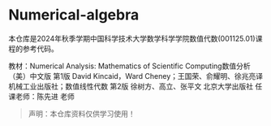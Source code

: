 # Numerical-algebra
本仓库是2024年秋季学期中国科学技术大学数学科学学院数值代数(001125.01)课程的参考代码。

教材：Numerical Analysis: Mathematics of Scientific Computing数值分析（美）中文版 第1版 David Kincaid，Ward Cheney；王国荣、俞耀明、徐兆亮译 机械工业出版社；数值线性代数 第2版 徐树方、高立、张平文 北京大学出版社
任课老师：陈先进 老师

> 声明：本仓库资料仅供学习使用！

